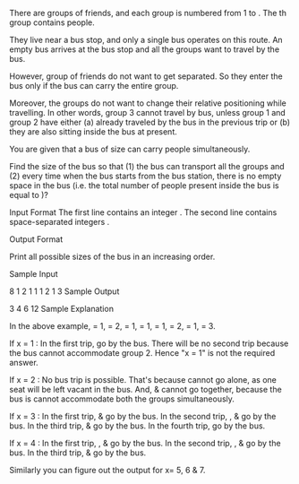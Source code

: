 There are  groups of friends, and each group is numbered from 1 to . The th group contains  people.

They live near a bus stop, and only a single bus operates on this route. An empty bus arrives at the bus stop and all the groups want to travel by the bus.

However, group of friends do not want to get separated. So they enter the bus only if the bus can carry the entire group.

Moreover, the groups do not want to change their relative positioning while travelling. In other words, group 3 cannot travel by bus, unless group 1 and group 2 have either (a) already traveled by the bus in the previous trip or (b) they are also sitting inside the bus at present.

You are given that a bus of size  can carry  people simultaneously.

Find the size  of the bus so that (1) the bus can transport all the groups and (2) every time when the bus starts from the bus station, there is no empty space in the bus (i.e. the total number of people present inside the bus is equal to )?

Input Format
The first line contains an integer  . The second line contains  space-separated integers  .

Output Format

Print all possible sizes of the bus in an increasing order.

Sample Input

8
1 2 1 1 1 2 1 3
Sample Output

3 4 6 12
Sample Explanation

In the above example,  = 1,  = 2,  = 1,  = 1,  = 1,  = 2,  = 1,  = 3.

If x = 1 : In the first trip,  go by the bus. There will be no second trip because the bus cannot accommodate group 2. Hence "x = 1" is not the required answer.

If x = 2 : No bus trip is possible. That's because  cannot go alone, as one seat will be left vacant in the bus. And,  &  cannot go together, because the bus is cannot accommodate both the groups simultaneously.

If x = 3 : In the first trip,  &  go by the bus. In the second trip, ,  &  go by the bus. In the third trip,  &  go by the bus. In the fourth trip,  go by the bus.

If x = 4 : In the first trip, ,  &  go by the bus. In the second trip, ,  & go by the bus. In the third trip,  &  go by the bus.

Similarly you can figure out the output for x= 5, 6 & 7.
